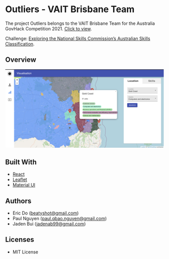 # Outliers - VAIT Brisbane Team

The project Outliers belongs to the VAIT Brisbane Team for the Australia GovHack Competition 2021. [Click to view](https://govhack.vercel.app/).

Challenge: [Exploring the National Skills Commission’s Australian Skills Classification](https://hackerspace.govhack.org/challenges/exploring_the_national_skills_commission_s_australian_skills_classification).

## Overview

![Output](website-page.png)

## Built With

* [React](https://reactjs.org/)
* [Leaflet](https://leafletjs.com/)
* [Material UI](https://material-ui.com/)

## Authors

* Eric Do (beatyshot@gmail.com)
* Paul Nguyen (paul.qbao.nguyen@gmail.com)
* Jaden Bui (jadenab99@gmail.com)

## Licenses

* MIT License
